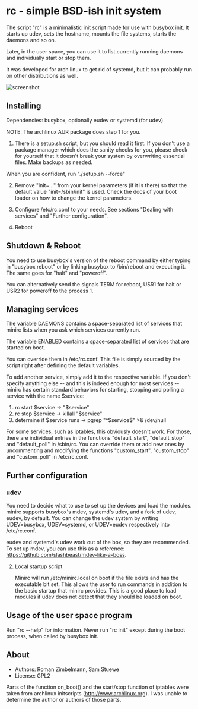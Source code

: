 # rc - simple BSD-ish init system

The script "rc" is a minimalistic init script made for use with busybox init.
It starts up udev, sets the hostname, mounts the file systems, starts the
daemons and so on.

Later, in the user space, you can use it to list currently running daemons and
individually start or stop them.

It was developed for arch linux to get rid of systemd, but it can probably run
on other distributions as well.

![screenshot](screenshot.png)


## Installing

Dependencies: busybox, optionally eudev or systemd (for udev)

NOTE: The archlinux AUR package does step 1 for you.

1. There is a setup.sh script, but you should read it first.  If you don't use
a package manager which does the sanity checks for you, please check for
yourself that it doesn't break your system by overwriting essential files.
Make backups as needed.

When you are confident, run "./setup.sh --force"

2. Remove "init=..." from your kernel parameters (if it is there) so that the
default value "init=/sbin/init" is used.  Check the docs of your boot loader on
how to change the kernel parameters.

3. Configure /etc/rc.conf to your needs.
See sections "Dealing with services" and "Further configuration".

4. Reboot


## Shutdown & Reboot

You need to use busybox's version of the reboot command by either typing in
"busybox reboot" or by linking busybox to /bin/reboot and executing it.
The same goes for "halt" and "poweroff".

You can alternatively send the signals TERM for reboot, USR1 for halt or USR2
for poweroff to the process 1.


## Managing services

The variable DAEMONS contains a space-separated list of services that minirc
lists when you ask which services currently run.

The variable ENABLED contains a space-separated list of services that are
started on boot.

You can override them in /etc/rc.conf.  This file is simply sourced by the
script right after defining the default variables.

To add another service, simply add it to the respective variable.  If you don't
specify anything else -- and this is indeed enough for most services -- minirc
has certain standard behaviors for starting, stopping and polling a service
with the name $service:

1. rc start $service          -> "$service"
2. rc stop $service           -> killall "$service"
3. determine if $service runs -> pgrep "^$service\$" >& /dev/null

For some services, such as iptables, this obviously doesn't work.  For those,
there are individual entries in the functions "default_start", "default_stop"
and "default_poll" in /sbin/rc.  You can override them or add new ones by
uncommenting and modifying the functions "custom_start", "custom_stop" and
"custom_poll" in /etc/rc.conf.

## Further configuration


### udev

   You need to decide what to use to set up the devices and load the modules.
   minirc supports busybox's mdev, systemd's udev, and a fork of udev, eudev,
   by default.  You can change the udev system by writing UDEV=busybox,
   UDEV=systemd, or UDEV=eudev respectively into /etc/rc.conf.

   eudev and systemd's udev work out of the box, so they are recommended.  To
   set up mdev, you can use this as a reference:
   https://github.com/slashbeast/mdev-like-a-boss.

2. Local startup script

   Minirc will run /etc/minirc.local on boot if the file exists and has the
   executable bit set. This allows the user to run commands in addition to the
   basic startup that minirc provides. This is a good place to load modules if
   udev does not detect that they should be loaded on boot.


Usage of the user space program
-------------------------------

Run "rc --help" for information.  Never run "rc init" except during the boot
process, when called by busybox init.


About
-----

* Authors: Roman Zimbelmann, Sam Stuewe
* License: GPL2

Parts of the function on_boot() and the start/stop function of iptables were
taken from archlinux initscripts (http://www.archlinux.org).  I was unable to
determine the author or authors of those parts.
